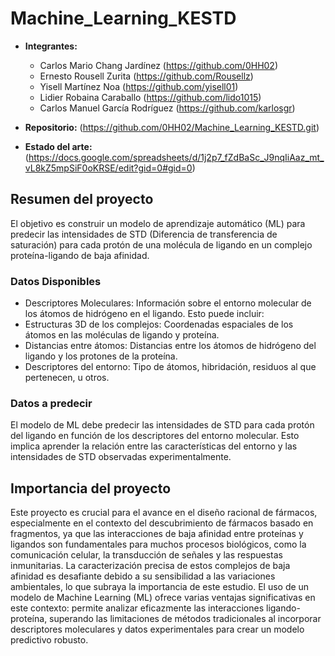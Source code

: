 # Machine_Learning_KESTD
- **Integrantes:**
    - Carlos Mario Chang Jardínez (https://github.com/0HH02)
    - Ernesto Rousell Zurita (https://github.com/Rousellz)
    - Yisell Martínez Noa (https://github.com/yisell01)
    - Lidier Robaina Caraballo (https://github.com/lido1015)
    - Carlos Manuel García Rodríguez (https://github.com/karlosgr)
    
- **Repositorio:** (https://github.com/0HH02/Machine_Learning_KESTD.git)

- **Estado del arte:** (https://docs.google.com/spreadsheets/d/1j2p7_fZdBaSc_J9nqIiAaz_mt_vL8kZ5mpSiF0oKRSE/edit?gid=0#gid=0)

## Resumen del proyecto

El objetivo es construir un modelo de aprendizaje automático (ML) para predecir las intensidades de STD (Diferencia de transferencia de saturación) para cada protón de una molécula de ligando en un complejo proteína-ligando de baja afinidad.

### Datos Disponibles
   - Descriptores Moleculares: Información sobre el entorno molecular de los átomos de hidrógeno en el ligando. Esto puede incluir:
   - Estructuras 3D de los complejos: Coordenadas espaciales de los átomos en las moléculas de ligando y proteína.
   - Distancias entre átomos: Distancias entre los átomos de hidrógeno del ligando y los protones de la proteína.
   - Descriptores del entorno: Tipo de átomos, hibridación, residuos al que pertenecen, u otros.
   
### Datos a predecir
El modelo de ML debe predecir las intensidades de STD para cada protón del ligando en función de los descriptores del entorno molecular. Esto implica aprender la relación entre las características del entorno y las intensidades de STD observadas experimentalmente.

## Importancia del proyecto
Este proyecto es crucial para el avance en el diseño racional de fármacos, especialmente en el contexto del descubrimiento de fármacos basado en fragmentos, ya que las interacciones de baja afinidad entre proteínas y ligandos son fundamentales para muchos procesos biológicos, como la comunicación celular, la transducción de señales y las respuestas inmunitarias. La caracterización precisa de estos complejos de baja afinidad es desafiante debido a su sensibilidad a las variaciones ambientales, lo que subraya la importancia de este estudio. El uso de un modelo de Machine Learning (ML) ofrece varias ventajas significativas en este contexto: permite analizar eficazmente las interacciones ligando-proteína, superando las limitaciones de métodos tradicionales al incorporar descriptores moleculares y datos experimentales para crear un modelo predictivo robusto.





